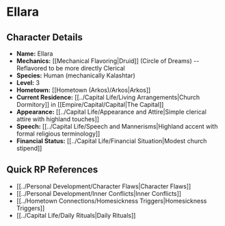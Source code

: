# Ellara

## Character Details
- **Name:** Ellara
- **Mechanics:** [[Mechanical Flavoring|Druid]] (Circle of Dreams) -- Reflavored to be more directly Clerical
- **Species:**  Human (mechanically Kalashtar)
- **Level:** 3
- **Hometown:** [[Hometown (Arkos)/Arkos|Arkos]]
- **Current Residence:** [[../Capital Life/Living Arrangements|Church Dormitory]] in [[Empire/Capital/Capital|The Capital]]
- **Appearance:** [[../Capital Life/Appearance and Attire|Simple clerical attire with highland touches]]
- **Speech:** [[../Capital Life/Speech and Mannerisms|Highland accent with formal religious terminology]]
- **Financial Status:** [[../Capital Life/Financial Situation|Modest church stipend]]

## Quick RP References
- [[../Personal Development/Character Flaws|Character Flaws]]
- [[../Personal Development/Inner Conflicts|Inner Conflicts]]
- [[../Hometown Connections/Homesickness Triggers|Homesickness Triggers]]
- [[../Capital Life/Daily Rituals|Daily Rituals]]

